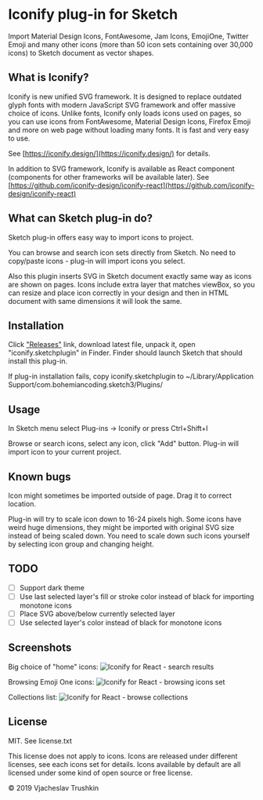 # Iconify plug-in for Sketch

Import Material Design Icons, FontAwesome, Jam Icons, EmojiOne, Twitter Emoji and many other icons (more than 50 icon sets containing over 30,000 icons) to Sketch document as vector shapes.

## What is Iconify?

Iconify is new unified SVG framework. It is designed to replace outdated glyph fonts with modern JavaScript SVG framework
and offer massive choice of icons. Unlike fonts, Iconify only loads icons used on pages, so you can use icons from FontAwesome,
Material Design Icons, Firefox Emoji and more on web page without loading many fonts. It is fast and very easy to use.

See [https://iconify.design/](https://iconify.design/) for details.

In addition to SVG framework, Iconify is available as React component (components for other frameworks will be available later). See [https://github.com/iconify-design/iconify-react](https://github.com/iconify-design/iconify-react)

## What can Sketch plug-in do?

Sketch plug-in offers easy way to import icons to project.

You can browse and search icon sets directly from Sketch. No need to copy/paste icons - plug-in will import icons you select.

Also this plugin inserts SVG in Sketch document exactly same way as icons are shown on pages. Icons include extra layer that
matches viewBox, so you can resize and place icon correctly in your design and then in HTML document with same dimensions
it will look the same.

## Installation

Click ["Releases"](https://github.com/iconify-design/iconify-sketch/releases) link, download latest file, unpack it, open "iconify.sketchplugin" in Finder. Finder should launch Sketch that should install this plug-in.

If plug-in installation fails, copy iconify.sketchplugin to ~/Library/Application Support/com.bohemiancoding.sketch3/Plugins/

## Usage

In Sketch menu select Plug-ins -> Iconify
or press Ctrl+Shift+I

Browse or search icons, select any icon, click "Add" button. Plug-in will import icon to your current project.

## Known bugs

Icon might sometimes be imported outside of page. Drag it to correct location.

Plug-in will try to scale icon down to 16-24 pixels high. Some icons have weird huge dimensions, they might be imported with original SVG size instead of being scaled down. You need to scale down such icons yourself by selecting icon group and changing height.

## TODO

* [ ] Support dark theme
* [ ] Use last selected layer's fill or stroke color instead of black for importing monotone icons
* [ ] Place SVG above/below currently selected layer
* [ ] Use selected layer's color instead of black for monotone icons

## Screenshots

Big choice of "home" icons:
![Iconify for React - search results](https://iconify.design/assets/images/sketch-sample-00.png)

Browsing Emoji One icons:
![Iconify for React - browsing icons set](https://iconify.design/assets/images/sketch-sample-01.png)

Collections list:
![Iconify for React - browse collections](https://iconify.design/assets/images/sketch-sample-02.png)


## License

MIT. See license.txt

This license does not apply to icons. Icons are released under different licenses, see each icons set for details.
Icons available by default are all licensed under some kind of open source or free license.

© 2019 Vjacheslav Trushkin
